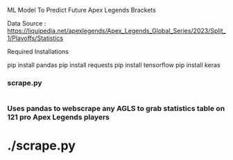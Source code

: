 ML Model To Predict Future Apex Legends Brackets

Data Source : https://liquipedia.net/apexlegends/Apex_Legends_Global_Series/2023/Split_1/Playoffs/Statistics

Required Installations

pip install pandas
pip install requests
pip install tensorflow
pip install keras

### scrape.py
#
### Uses pandas to webscrape any AGLS to grab statistics table on 121 pro Apex Legends players
#
# ./scrape.py
